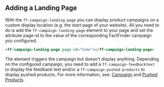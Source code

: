 ## Adding a Landing Page
With the `ff-campaign-landing-page` you can display product campaigns on a custom display location (e.g. the start page of your website). All you need to do is add the `ff-campaign-landing-page` element to your page and set the attribute page-id to the value of the corresponding FactFinder campaign you configured.

```html
<ff-campaign-landing-page page-id="home"></ff-campaign-landing-page>
```

The element triggers the campaign but doesn't display anything. Depending on the configured campaign, you need to add a `ff-campaign-feedbacktext` to display the feedback text and/or a `ff-campaign-pushed-products` to display pushed products. For more information, see: [Campaign](/api/1.x/ff-campaign) and [Pushed Products](/api/1.x/ff-campaign-pushed-products).
